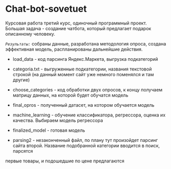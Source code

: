 # Chat-bot-sovetuet
Курсовая работа третий курс, одиночный программный проект. Большая задача - создание чатбота, который предлагает подарок описанному человеку. 

*`Результаты:`* собраны данные, разработана методология опроса, создана эффективная модель, распланированы дальнейшие действия.

+ load_data - код парсинга Яндекс.Маркета, выгрузка подкатегорий

+ categoria.txt - выгруженные подкатегории, названия текстовой строкой (на данный момент сайт уже немного поменялся и там другие)

+ choose_categories - код обработки двух опросов, к концу получаем матрицу данных, на которой будет обучатся модель

+ final_opros - полученный датасет, на котором обучается модель 

+ machine_learning - обучение классификатора, регрессора, оценка их качества. Выбираем модель регрессора

+ finalized_model - готовая модель

+ parsing2 - незаконченный файл, по плану тут произойдет парсинг сайта второй. Название подобранной категории вводится в поиск, парсятся 

первые товары, и подошедшие по цене предлагаются
